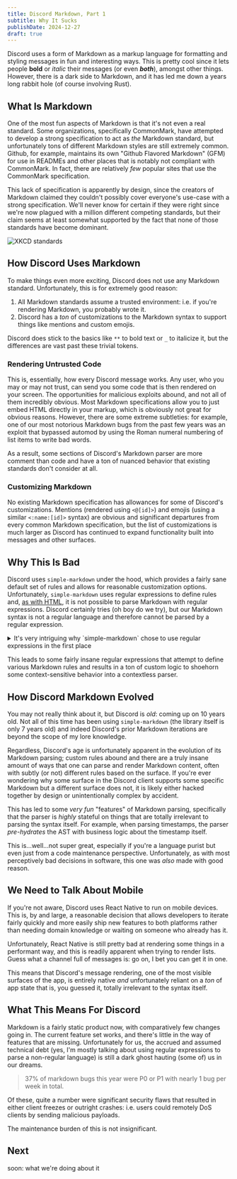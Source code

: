 ```yaml
---
title: Discord Markdown, Part 1
subtitle: Why It Sucks
publishDate: 2024-12-27
draft: true
---
```


Discord uses a form of Markdown as a markup language for formatting and styling
messages in fun and interesting ways. This is pretty cool since it lets people
**bold** or _italic_ their messages (or even **_both_**), amongst other things.
However, there is a dark side to Markdown, and it has led me down a years long
rabbit hole (of course involving Rust).

## What Is Markdown

One of the most fun aspects of Markdown is that it's not even a real standard.
Some organizations, specifically CommonMark, have attempted to develop a strong
specification to act as _the_ Markdown standard, but unfortunately tons of
different Markdown styles are still extremely common. Github, for example,
maintains its own "Github Flavored Markdown" (GFM) for use in READMEs and other
places that is notably not compliant with CommonMark. In fact, there are
relatively _few_ popular sites that use the CommonMark specification.

This lack of specification is apparently by design, since the creators of
Markdown claimed they couldn't possibly cover everyone's use-case with a strong
specification. We'll never know for certain if they were right since we're now
plagued with a million different competing standards, but their claim seems at
least somewhat supported by the fact that none of those standards have become
dominant.

![XKCD standards](https://imgs.xkcd.com/comics/standards.png)

## How Discord Uses Markdown

To make things even more exciting, Discord does not use any Markdown standard.
Unfortunately, this is for extremely good reason:

1. All Markdown standards assume a trusted environment: i.e. if you're rendering
   Markdown, you probably wrote it.
2. Discord has a _ton_ of customizations to the Markdown syntax to support
   things like mentions and custom emojis.

Discord does stick to the basics like `**` to bold text or `_` to italicize it,
but the differences are vast past these trivial tokens.

### Rendering Untrusted Code

This is, essentially, how every Discord message works. Any user, who you may or
may not trust, can send you some code that is then rendered on your screen. The
opportunities for malicious exploits abound, and not all of them incredibly
obvious. Most Markdown specifications allow you to just embed HTML directly in
your markup, which is obviously not great for obvious reasons. However, there
are some extreme subtleties: for example, one of our most notorious Markdown
bugs from the past few years was an exploit that bypassed automod by using the
Roman numeral numbering of list items to write bad words.

As a result, some sections of Discord's Markdown parser are more comment than
code and have a ton of nuanced behavior that existing standards don't consider
at all.

### Customizing Markdown

No existing Markdown specification has allowances for some of Discord's
customizations. Mentions (rendered using `<@[id]>`) and emojis (using a similar
`<:name:[id]>` syntax) are obvious and significant departures from every common
Markdown specification, but the list of customizations is much larger as Discord
has continued to expand functionality built into messages and other surfaces.

## Why This Is Bad

Discord uses `simple-markdown` under the hood, which provides a fairly sane
default set of rules and allows for reasonable customization options.
Unfortunately, `simple-markdown` uses regular expressions to define rules and,
[as with HTML](https://stackoverflow.com/a/1732454), it is not possible to parse
Markdown with regular expressions. Discord certainly tries (oh boy do we try),
but our Markdown syntax is not a regular language and therefore cannot be parsed
by a regular expression.

<details>
<summary>It's very intriguing why `simple-markdown` chose to use regular expressions in the first place</summary>

_Every_ existing Markdown specification is context sensitive, since the parser
must know which rule it is currently within in order to properly delimit child
rules.

For example, when parsing `_** foo _** bar _`, a parser would need to know that
it has descended into an italic rule such that `** foo ` is italicized rather
than entering an italic node for `** bar ` or a bold node for ` foo _`.

My guess would be that regular expressions are extremely digestible to the
average programmer, especially when compared to a full parser, and also afford
better customization opportunities. Unfortunately, this decision has led to a
flawed library.

</details>

This leads to some fairly insane regular expressions that attempt to define
various Markdown rules and results in a ton of custom logic to shoehorn some
context-sensitive behavior into a contextless parser.

## How Discord Markdown Evolved

You may not really think about it, but Discord is _old_: coming up on 10 years
old. Not all of this time has been using `simple-markdown` (the library itself
is only 7 years old) and indeed Discord's prior Markdown iterations are beyond
the scope of my lore knowledge.

Regardless, Discord's age is unfortunately apparent in the evolution of its
Markdown parsing; custom rules abound and there are a truly insane amount of
ways that one can parse and render Markdown content, often with subtly (or not)
different rules based on the surface. If you're ever wondering why some surface
in the Discord client supports some specific Markdown but a different surface
does not, it is likely either hacked together by design or unintentionally
complex by accident.

This has led to some _very fun_ "features" of Markdown parsing, specifically
that the parser is _highly_ stateful on things that are totally irrelevant to
parsing the syntax itself. For example, when parsing timestamps, the parser
_pre-hydrates_ the AST with business logic about the timestamp itself.

This is...well...not super great, especially if you're a language purist but
even just from a code maintenance perspective. Unfortunately, as with most
perceptively bad decisions in software, this one was _also_ made with good
reason.

## We Need to Talk About Mobile

If you're not aware, Discord uses React Native to run on mobile devices. This
is, by and large, a reasonable decision that allows developers to iterate fairly
quickly and more easily ship new features to both platforms rather than needing
domain knowledge or waiting on someone who already has it.

Unfortunately, React Native is still pretty bad at rendering some things in a
performant way, and this is readily apparent when trying to render lists. Guess
what a channel full of messages is: go on, I bet you can get it in one.

This means that Discord's message rendering, one of the most visible surfaces of
the app, is entirely native _and_ unfortunately reliant on a _ton_ of app state
that is, you guessed it, totally irrelevant to the syntax itself.

## What This Means For Discord

Markdown is a fairly static product now, with comparatively few changes going
in. The current feature set works, and there's little in the way of features
that are missing. Unfortunately for us, the accrued and assumed technical debt
(yes, I'm mostly talking about using regular expressions to parse a non-regular
language) is still a dark ghost hauting (some of) us in our dreams.

> 37% of markdown bugs this year were P0 or P1 with nearly 1 bug per week in
> total.

Of these, quite a number were significant security flaws that resulted in either
client freezes or outright crashes: i.e. users could remotely DoS clients by
sending malicious payloads.

The maintenance burden of this is not insignificant.

## Next

soon: what we're doing about it

